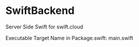 # SwiftBackend
Server Side Swift for swift.cloud

Executable Target Name in Package.swift: main.swift
